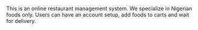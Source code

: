 This is an online restaurant management system.
We specialize in Nigerian foods only.
Users can have an account setup, add foods to carts and wait for delivery.
